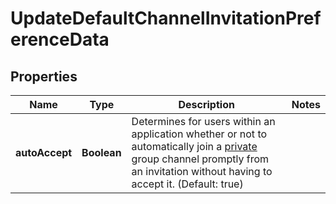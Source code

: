 

# UpdateDefaultChannelInvitationPreferenceData


## Properties

Name | Type | Description | Notes
------------ | ------------- | ------------- | -------------
**autoAccept** | **Boolean** | Determines for users within an application whether or not to automatically join a [private](/docs/chat/v3/platform-api/guides/group-channel#-3-private-vs-public) group channel promptly from an invitation without having to accept it. (Default: true) | 



